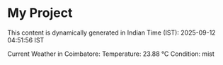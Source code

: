 # My Project

This content is dynamically generated in Indian Time (IST): 2025-09-12 04:51:56 IST


Current Weather in Coimbatore:
Temperature: 23.88 °C
Condition: mist
